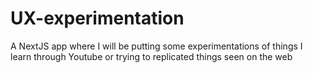 # UX-experimentation
A NextJS app where I will be putting some experimentations of things I learn through Youtube or trying to replicated things seen on the web
